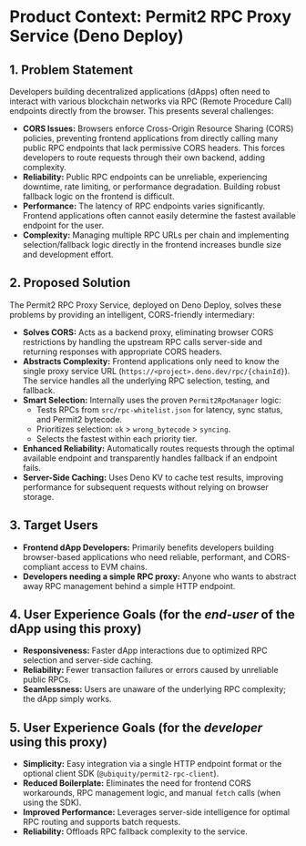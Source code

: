 # Product Context: Permit2 RPC Proxy Service (Deno Deploy)

## 1. Problem Statement

Developers building decentralized applications (dApps) often need to interact
with various blockchain networks via RPC (Remote Procedure Call) endpoints
directly from the browser. This presents several challenges:

- **CORS Issues:** Browsers enforce Cross-Origin Resource Sharing (CORS)
  policies, preventing frontend applications from directly calling many public
  RPC endpoints that lack permissive CORS headers. This forces developers to
  route requests through their own backend, adding complexity.
- **Reliability:** Public RPC endpoints can be unreliable, experiencing
  downtime, rate limiting, or performance degradation. Building robust fallback
  logic on the frontend is difficult.
- **Performance:** The latency of RPC endpoints varies significantly. Frontend
  applications often cannot easily determine the fastest available endpoint for
  the user.
- **Complexity:** Managing multiple RPC URLs per chain and implementing
  selection/fallback logic directly in the frontend increases bundle size and
  development effort.

## 2. Proposed Solution

The Permit2 RPC Proxy Service, deployed on Deno Deploy, solves these problems by
providing an intelligent, CORS-friendly intermediary:

- **Solves CORS:** Acts as a backend proxy, eliminating browser CORS
  restrictions by handling the upstream RPC calls server-side and returning
  responses with appropriate CORS headers.
- **Abstracts Complexity:** Frontend applications only need to know the single
  proxy service URL (`https://<project>.deno.dev/rpc/{chainId}`). The service
  handles all the underlying RPC selection, testing, and fallback.
- **Smart Selection:** Internally uses the proven `Permit2RpcManager` logic:
  - Tests RPCs from `src/rpc-whitelist.json` for latency, sync status, and
    Permit2 bytecode.
  - Prioritizes selection: `ok` > `wrong_bytecode` > `syncing`.
  - Selects the fastest within each priority tier.
- **Enhanced Reliability:** Automatically routes requests through the optimal
  available endpoint and transparently handles fallback if an endpoint fails.
- **Server-Side Caching:** Uses Deno KV to cache test results, improving
  performance for subsequent requests without relying on browser storage.

## 3. Target Users

- **Frontend dApp Developers:** Primarily benefits developers building
  browser-based applications who need reliable, performant, and CORS-compliant
  access to EVM chains.
- **Developers needing a simple RPC proxy:** Anyone who wants to abstract away
  RPC management behind a simple HTTP endpoint.

## 4. User Experience Goals (for the _end-user_ of the dApp using this proxy)

- **Responsiveness:** Faster dApp interactions due to optimized RPC selection
  and server-side caching.
- **Reliability:** Fewer transaction failures or errors caused by unreliable
  public RPCs.
- **Seamlessness:** Users are unaware of the underlying RPC complexity; the dApp
  simply works.

## 5. User Experience Goals (for the _developer_ using this proxy)

- **Simplicity:** Easy integration via a single HTTP endpoint format or the
  optional client SDK (`@ubiquity/permit2-rpc-client`).
- **Reduced Boilerplate:** Eliminates the need for frontend CORS workarounds,
  RPC management logic, and manual `fetch` calls (when using the SDK).
- **Improved Performance:** Leverages server-side intelligence for optimal RPC
  routing and supports batch requests.
- **Reliability:** Offloads RPC fallback complexity to the service.

